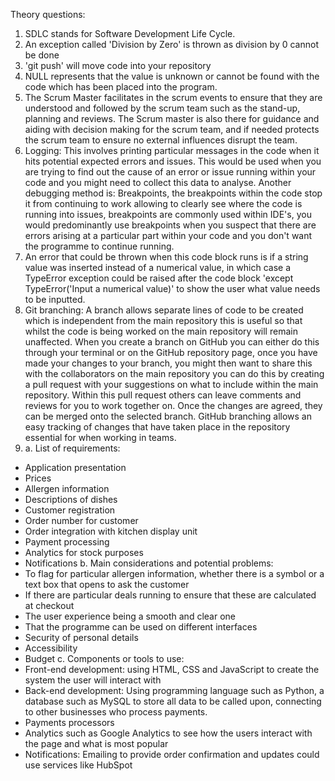 Theory questions:
1. SDLC stands for Software Development Life Cycle.
2. An exception called 'Division by Zero' is thrown as division by 0 cannot be done
3. 'git push' will move code into your repository 
4. NULL represents that the value is unknown or cannot be found with the code which has been placed into the program.
5. The Scrum Master facilitates in the scrum events to ensure that they are understood and followed by the scrum team such as the stand-up, planning and reviews. The Scrum master is also there for guidance and aiding with decision making for the scrum team, and if needed protects the scrum team to ensure no external influences disrupt the team. 
6. Logging: This involves printing particular messages in the code when it hits potential expected errors and issues. This would be used when you are trying to find out the cause of an error or issue running within your code and you might need to collect this data to analyse. Another debugging method is: Breakpoints, the breakpoints within the code stop it from continuing to work allowing to clearly see where the code is running into issues, breakpoints are commonly used within IDE's, you would predominantly use breakpoints when you suspect that there are errors arising at a particular part within your code and you don't want the programme to continue running.
7. An error that could be thrown when this code block runs is if a string value was inserted instead of a numerical value, in which case a TypeError exception could be raised after the code block 'except TypeError('Input a numerical value)' to show the user what value needs to be inputted.
8. Git branching: A branch allows separate lines of code to be created which is independent from the main repository this is useful so that whilst the code is being worked on the main repository will remain unaffected. When you create a branch on GitHub you can either do this through your terminal or on the GitHub repository page, once you have made your changes to your branch, you might then want to share this with the collaborators on the main repository you can do this by creating a pull request with your suggestions on what to include within the main repository. Within this pull request others can leave comments and reviews for you to work together on. Once the changes are agreed, they can be merged onto the selected branch. GitHub branching allows an easy tracking of changes that have taken place in the repository essential for when working in teams.
9. a. List of requirements:
 - Application presentation
 - Prices 
 - Allergen information 
 - Descriptions of dishes
 - Customer registration
 - Order number for customer
 - Order integration with kitchen display unit
 - Payment processing 
 - Analytics for stock purposes
 - Notifications
 b. Main considerations and potential problems:
 - To flag for particular allergen information, whether there is a symbol or a text box that opens to ask the customer 
 - If there are particular deals running to ensure that these are calculated at checkout
 - The user experience being a smooth and clear one 
 - That the programme can be used on different interfaces
 - Security of personal details 
 - Accessibility 
 - Budget
c. Components or tools to use:
 - Front-end development: using HTML, CSS and JavaScript to create the system the user will interact with
 - Back-end development: Using programming language such as Python, a database such as MySQL to store all data to be called upon, connecting to other businesses who process payments.
 - Payments processors
 - Analytics such as Google Analytics to see how the users interact with the page and what is most popular 
 - Notifications: Emailing to provide order confirmation and updates could use services like HubSpot

